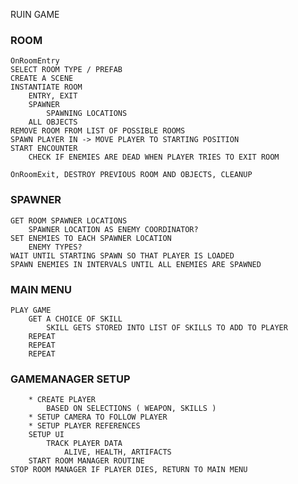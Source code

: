 RUIN GAME

### ROOM
	
	OnRoomEntry
	SELECT ROOM TYPE / PREFAB
	CREATE A SCENE
	INSTANTIATE ROOM
		ENTRY, EXIT
		SPAWNER
			SPAWNING LOCATIONS
		ALL OBJECTS
	REMOVE ROOM FROM LIST OF POSSIBLE ROOMS
	SPAWN PLAYER IN -> MOVE PLAYER TO STARTING POSITION
	START ENCOUNTER
		CHECK IF ENEMIES ARE DEAD WHEN PLAYER TRIES TO EXIT ROOM
		
	OnRoomExit, DESTROY PREVIOUS ROOM AND OBJECTS, CLEANUP
		
		

### SPAWNER
	
	GET ROOM SPAWNER LOCATIONS
		SPAWNER LOCATION AS ENEMY COORDINATOR?
	SET ENEMIES TO EACH SPAWNER LOCATION
		ENEMY TYPES?
	WAIT UNTIL STARTING SPAWN SO THAT PLAYER IS LOADED
	SPAWN ENEMIES IN INTERVALS UNTIL ALL ENEMIES ARE SPAWNED
	

### MAIN MENU
	
	PLAY GAME
		GET A CHOICE OF SKILL 
			SKILL GETS STORED INTO LIST OF SKILLS TO ADD TO PLAYER
		REPEAT
		REPEAT
		REPEAT
		
### GAMEMANAGER SETUP
	
		* CREATE PLAYER 
			BASED ON SELECTIONS ( WEAPON, SKILLS )
		* SETUP CAMERA TO FOLLOW PLAYER
		* SETUP PLAYER REFERENCES
		SETUP UI
			TRACK PLAYER DATA
				ALIVE, HEALTH, ARTIFACTS
		START ROOM MANAGER ROUTINE
	STOP ROOM MANAGER IF PLAYER DIES, RETURN TO MAIN MENU
	

